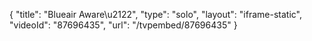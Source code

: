 {
    "title": "Blueair Aware\u2122",
    "type": "solo",
    "layout": "iframe-static",
    "videoId": "87696435",
    "url": "\/tvpembed\/87696435"
}